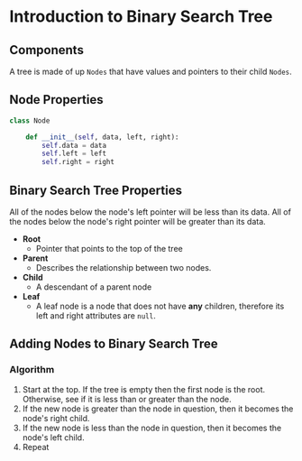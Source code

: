 # Introduction to Binary Search Tree


## Components

A tree is made of up `Nodes` that have values and pointers to their child `Nodes`.

## Node Properties

``` python
class Node

    def __init__(self, data, left, right):
        self.data = data
        self.left = left
        self.right = right
```

## Binary Search Tree Properties

All of the nodes below the node's left pointer will be less than its data.
All of the nodes below the node's right pointer will be greater than its data.

- **Root**
    - Pointer that points to the top of the tree
- **Parent**
    - Describes the relationship between two nodes.
- **Child**
    - A descendant of a parent node
- **Leaf**
    - A leaf node is a node that does not have **any** children, therefore its left and right attributes are `null`.


## Adding Nodes to Binary Search Tree

### Algorithm

1. Start at the top. If the tree is empty then the first node is the root. Otherwise, see if it is less than or greater than the node.
2. If the new node is greater than the node in question, then it becomes the node's right child.
3. If the new node is less than the node in question, then it becomes the node's left child.
4. Repeat
